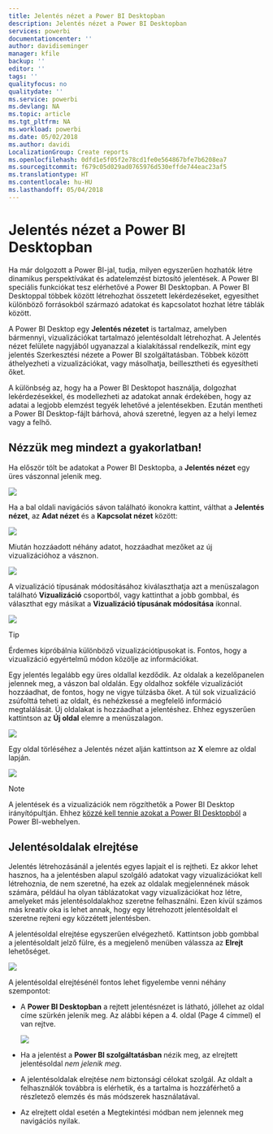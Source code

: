 ```yaml
---
title: Jelentés nézet a Power BI Desktopban
description: Jelentés nézet a Power BI Desktopban
services: powerbi
documentationcenter: ''
author: davidiseminger
manager: kfile
backup: ''
editor: ''
tags: ''
qualityfocus: no
qualitydate: ''
ms.service: powerbi
ms.devlang: NA
ms.topic: article
ms.tgt_pltfrm: NA
ms.workload: powerbi
ms.date: 05/02/2018
ms.author: davidi
LocalizationGroup: Create reports
ms.openlocfilehash: 0dfd1e5f05f2e78cd1fe0e564867bfe7b6208ea7
ms.sourcegitcommit: f679c05d029ad0765976d530effde744eac23af5
ms.translationtype: HT
ms.contentlocale: hu-HU
ms.lasthandoff: 05/04/2018
---
```

# <a name="report-view-in-power-bi-desktop"></a>Jelentés nézet a Power BI Desktopban
Ha már dolgozott a Power BI-jal, tudja, milyen egyszerűen hozhatók létre dinamikus perspektívákat és adatelemzést biztosító jelentések. A Power BI speciális funkciókat tesz elérhetővé a Power BI Desktopban. A Power BI Desktoppal többek között létrehozhat összetett lekérdezéseket, egyesíthet különböző forrásokból származó adatokat és kapcsolatot hozhat létre táblák között.

A Power BI Desktop egy **Jelentés nézetet** is tartalmaz, amelyben bármennyi, vizualizációkat tartalmazó jelentésoldalt létrehozhat. A Jelentés nézet felülete nagyjából ugyanazzal a kialakítással rendelkezik, mint egy jelentés Szerkesztési nézete a Power BI szolgáltatásban. Többek között áthelyezheti a vizualizációkat, vagy másolhatja, beillesztheti és egyesítheti őket.

A különbség az, hogy ha a Power BI Desktopot használja, dolgozhat lekérdezésekkel, és modellezheti az adatokat annak érdekében, hogy az adatai a legjobb elemzést tegyék lehetővé a jelentésekben. Ezután mentheti a Power BI Desktop-fájlt bárhová, ahová szeretné, legyen az a helyi lemez vagy a felhő.

## <a name="lets-take-a-look"></a>Nézzük meg mindezt a gyakorlatban!
Ha először tölt be adatokat a Power BI Desktopba, a **Jelentés nézet** egy üres vászonnal jelenik meg.

![](media/desktop-report-view/pbi_reportviewinpbidesigner_reportview.png)

Ha a bal oldali navigációs sávon található ikonokra kattint, válthat a **Jelentés nézet**, az **Adat nézet** és a **Kapcsolat nézet** között:

![](media/desktop-report-view/pbi_reportviewinpbidesigner_changeview.png)

Miután hozzáadott néhány adatot, hozzáadhat mezőket az új vizualizációhoz a vásznon.

![](media/desktop-report-view/pbid_reportview_addvis.gif)

A vizualizáció típusának módosításához kiválaszthatja azt a menüszalagon található **Vizualizáció** csoportból, vagy kattinthat a jobb gombbal, és választhat egy másikat a **Vizualizáció típusának módosítása** ikonnal.

![](media/desktop-report-view/pbid_reportview_changevis.gif)

> [!TIP]
> Érdemes kipróbálnia különböző vizualizációtípusokat is. Fontos, hogy a vizualizáció egyértelmű módon közölje az információkat.
> 
> 

Egy jelentés legalább egy üres oldallal kezdődik. Az oldalak a kezelőpanelen jelennek meg, a vászon bal oldalán. Egy oldalhoz sokféle vizualizációt hozzáadhat, de fontos, hogy ne vigye túlzásba őket. A túl sok vizualizáció zsúfolttá teheti az oldalt, és nehézkessé a megfelelő információ megtalálását. Új oldalakat is hozzáadhat a jelentéshez. Ehhez egyszerűen kattintson az **Új oldal** elemre a menüszalagon.

![](media/desktop-report-view/pbidesignerreportviewnewpage.png)

Egy oldal törléséhez a Jelentés nézet alján kattintson az **X** elemre az oldal lapján.

![](media/desktop-report-view/pbi_reportviewinpbidesigner_deletepage.png)

> [!NOTE]
> A jelentések és a vizualizációk nem rögzíthetők a Power BI Desktop irányítópultján. Ehhez [közzé kell tennie azokat a Power BI Desktopból](desktop-upload-desktop-files.md) a Power BI-webhelyen.

## <a name="hide-report-pages"></a>Jelentésoldalak elrejtése

Jelentés létrehozásánál a jelentés egyes lapjait el is rejtheti. Ez akkor lehet hasznos, ha a jelentésben alapul szolgáló adatokat vagy vizualizációkat kell létrehoznia, de nem szeretné, ha ezek az oldalak megjelennének mások számára, például ha olyan táblázatokat vagy vizualizációkat hoz létre, amelyeket más jelentésoldalakhoz szeretne felhasználni. Ezen kívül számos más kreatív oka is lehet annak, hogy egy létrehozott jelentésoldalt el szeretne rejteni egy közzétett jelentésben. 

A jelentésoldal elrejtése egyszerűen elvégezhető. Kattintson jobb gombbal a jelentésoldalt jelző fülre, és a megjelenő menüben válassza az **Elrejt** lehetőséget.

![](media/desktop-report-view/report-view_05.png)

A jelentésoldal elrejtésénél fontos lehet figyelembe venni néhány szempontot:

* A **Power BI Desktopban** a rejtett jelentésnézet is látható, jóllehet az oldal címe szürkén jelenik meg. Az alábbi képen a 4. oldal (Page 4 címmel) el van rejtve.

    ![](media/desktop-report-view/report-view_06.png)

* Ha a jelentést a **Power BI szolgáltatásban** nézik meg, az elrejtett jelentésoldal *nem jelenik meg*.

* A jelentésoldalak elrejtése *nem* biztonsági célokat szolgál. Az oldalt a felhasználók továbbra is elérhetik, és a tartalma is hozzáférhető a részletező elemzés és más módszerek használatával.

* Az elrejtett oldal esetén a Megtekintési módban nem jelennek meg navigációs nyilak.

